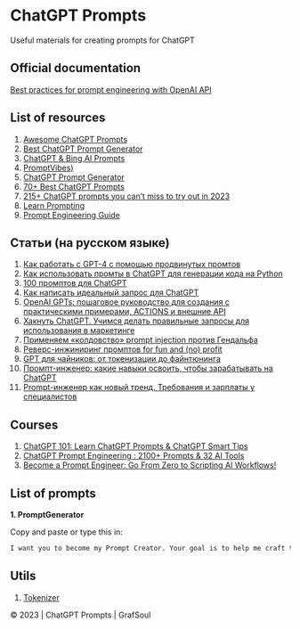 # ChatGPT Prompts

Useful materials for creating prompts for ChatGPT

## Official documentation
<a href="https://help.openai.com/en/articles/6654000-best-practices-for-prompt-engineering-with-openai-api">Best practices for prompt engineering with OpenAI API</a>

## List of resources
1. <a href="https://github.com/f/awesome-chatgpt-prompts">Awesome ChatGPT Prompts</a>
2. <a href="https://tryarvin.com/chatgpt-prompt-generator/">Best ChatGPT Prompt Generator</a>
3. <a href="https://github.com/yokoffing/ChatGPT-Prompts">ChatGPT & Bing AI Prompts</a>
4. <a href="https://promptvibes.com/">PromptVibes)</a>
5. <a href="https://huggingface.co/spaces/merve/ChatGPT-prompt-generator">ChatGPT Prompt Generator</a>
6. <a href="https://www.tooltester.com/en/blog/best-chatgpt-prompts/#ChatGPT_Prompts_for_Sales_and_Marketing_Use_Cases">70+ Best ChatGPT Prompts</a>
7. <a href="https://writesonic.com/blog/chatgpt-prompts">215+ ChatGPT prompts you can’t miss to try out in 2023</a>
8. <a href="https://learnprompting.org/docs/intro">Learn Prompting</a>
9. <a href="https://www.promptingguide.ai">Prompt Engineering Guide</a>

## Статьи (на русском языке)
1. <a href="https://habr.com/ru/articles/758520/">Как работать с GPT-4 с помощью продвинутых промтов</a>
2. <a href="https://habr.com/ru/articles/726870/">Как использовать промты в ChatGPT для генерации кода на Python</a>
3. <a href="https://habr.com/ru/companies/otus/articles/774046/">100 промптов для ChatGPT</a>
4. <a href="https://habr.com/ru/articles/765126/">Как написать идеальный запрос для ChatGPT</a>
5. <a href="https://habr.com/ru/articles/775070/">OpenAI GPTs: пошаговое руководство для создания с практическими примерами, ACTIONS и внешние API</a>
6. <a href="https://habr.com/ru/articles/729420/">Хакнуть ChatGPT. Учимся делать правильные запросы для использования в маркетинге</a>
7. <a href="https://habr.com/ru/articles/735354/">Применяем «колдовство» prompt injection против Гендальфа</a>
8. <a href="https://habr.com/ru/companies/wunderfund/articles/760526/">Реверс-инжиниринг промптов for fun and (no) profit</a>
9. <a href="https://habr.com/ru/articles/599673/">GPT для чайников: от токенизации до файнтюнинга</a>
10. <a href="https://habr.com/ru/articles/728984/">Промпт-инженер: какие навыки освоить, чтобы зарабатывать на ChatGPT</a>
11. <a href="https://habr.com/ru/companies/ru_mts/articles/745038/">Prompt-инженер как новый тренд. Требования и зарплаты у специалистов</a>

## Courses
1. <a href="https://www.udemy.com/course/trend-spotter/">ChatGPT 101: Learn ChatGPT Prompts & ChatGPT Smart Tips</a>
2. <a href="https://www.udemy.com/course/chatgpt-prompt-engineering-for-beginners/">ChatGPT Prompt Engineering : 2100+ Prompts & 32 AI Tools</a>
3. <a href="https://learnwithhasan.com/prompt-engineering-course/">Become a Prompt Engineer: Go From Zero to Scripting AI Workflows!</a>

## List of prompts
<b>1. PromptGenerator</b>

Copy and paste or type this in:
```txt
I want you to become my Prompt Creator. Your goal is to help me craft the best possible prompt for my needs. The prompt will be used by you, ChatGPT. You will follow the following process: 1. Your first response will be to ask me what the prompt should be about. I will provide my answer, but we will need to improve it through continual iterations by going through the next steps. 2. Based on my input, you will generate 3 sections. a) Revised prompt (provide your rewritten prompt. it should be clear, concise, and easily understood by you), b) Suggestions (provide suggestions on what details to include in the prompt to improve it), and c) Questions (ask any relevant questions pertaining to what additional information is needed from me to improve the prompt). 3. We will continue this iterative process with me providing additional information to you and you updating the prompt in the Revised prompt section until it's complete.
```

## Utils
1. <a href="https://platform.openai.com/tokenizer">Tokenizer</a>

© 2023 | ChatGPT Prompts | GrafSoul 
